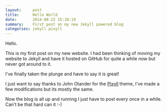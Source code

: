 ```yaml
---
layout:     post
title:      Hello World
date:       2014-08-22 15:10:19
summary:    First post on my new Jekyll powered blog
categories: jekyll pixyll
---
```


Hello.

This is my first post on my new website. I had been thinking of moving my website to Jekyll and have it hosted on GitHub for quite a while now but never got around to it.

I've finally taken the plunge and have to say it is great!

I just want to say thanks to John Otander for the [Pixyll](https://github.com/johnotander/pixyll) theme, I've made a few modifications but its mostly the same.

Now the blog is all up and running I just have to post every once in a while. Can't be that hard can it :-)
